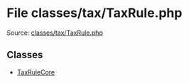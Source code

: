 File classes/tax/TaxRule.php
=========

Source: [classes/tax/TaxRule.php](https://github.com/PrestaShop/PrestaShop/blob/1.5.4.0/classes/tax/TaxRule.php)


Classes
-------

* [TaxRuleCore](class.TaxRuleCore.md)

